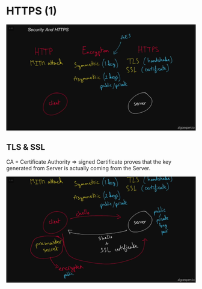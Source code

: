 # HTTPS (1)

![Untitled](HTTPS%20(1)%20776f627970264f1487b44e506f6f8b39/Untitled.png)

## TLS & SSL

CA = Certificate Authority ⇒ signed Certificate proves that the key generated from Server is actually coming from the Server.

![Untitled](HTTPS%20(1)%20776f627970264f1487b44e506f6f8b39/Untitled%201.png)